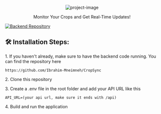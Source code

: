 <p align="center"><img src="https://socialify.git.ci/ZouheirN/CropSync/image?description=1&amp;font=Inter&amp;language=1&amp;logo=https%3A%2F%2Fi.ibb.co%2FpXH7Jw0%2Fwejak.png&amp;name=1&amp;pattern=Solid&amp;stargazers=1&amp;theme=Auto" alt="project-image"></p>

<p id="description" align="center">Monitor Your Crops and Get Real-Time Updates!</p>


[![Backend Repository](https://img.shields.io/badge/Backend%20Repository-Click%20Here-blue?style=for-the-badge&logo=node.js)](https://github.com/Ibrahim-Mneimneh/CropSync)



<h2>🛠️ Installation Steps:</h2>

<p>1. If you haven't already, make sure to have the backend code running. You can find the repository here</p>

```
https://github.com/Ibrahim-Mneimneh/CropSync
```

<p>2. Clone this repository</p>

<p>3. Create a .env file in the root folder and add your API URL like this</p>

```
API_URL=(your api url, make sure it ends with /api)
```

<p>4. Build and run the application</p>
